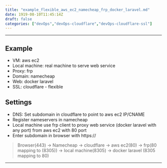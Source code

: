 ```yaml
---
title: "example_flexible_aws_ec2_namecheap_frp_docker_laravel.md"
date: 1919-08-10T11:45:14Z
draft: false
categories: ["devOps","devOps-cloudflare","devOps-cloudflare-ssl"]
---
```




---

## Example

* VM: aws ec2
* Local machine: real machine to serve web service
* Proxy: frp
* Domain: namecheap
* Web: docker laravel
* SSL: cloudflare - flexible

## Settings

* DNS: Set subdomain in cloudflare to point to aws ec2 IP/CNAME
* Register nameservers in namecheap
* Local machine use frp client to proxy web service (docker laravel with any port) from aws ec2 with 80 port
* Enter subdomain in browser with https://

> Browser(443) -> Namecheap -> cloudflare -> aws ec2(80) -> frp(80 mapping to (8305)) -> local machine(8305) -> docker laravel (8305 mapping to 80)

---

